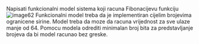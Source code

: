 Napisati funkcionalni model sistema koji racuna Fibonacijevu funkciju
![image62](https://user-images.githubusercontent.com/48694046/72671371-587f9000-3a49-11ea-9fe0-65134a001090.gif)
Funkcionalni model treba da je implementiran cijelim brojevima ogranicene sirine.
Model treba da moze da racuna vrijednost za sve ulaze manje od 64.
Pomocu modela odrediti minimalan broj bita za predstavljanje brojeva da bi model racunao bez greske.
